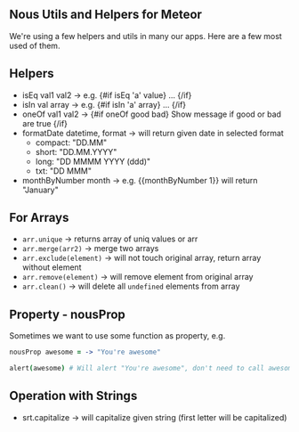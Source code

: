 Nous Utils and Helpers for Meteor
---------------------------------

We're using a few helpers and utils in many our apps. Here are a few most used of them.

## Helpers
  * isEq val1 val2 -> e.g. {#if isEq 'a' value} ... {/if}
  * isIn val array -> e.g. {#if isIn 'a' array} ... {/if}
  * oneOf val1 val2 -> {#if oneOf good bad} Show message if good or bad are true {/if}
  * formatDate datetime, format -> will return given date in selected format
    * compact: "DD.MM"
    * short: "DD.MM.YYYY"
    * long: "DD MMMM YYYY (ddd)"
    * txt: "DD MMM"
  * monthByNumber month -> e.g. {{monthByNumber 1}} will return "January"

## For Arrays

  * `arr.unique`  -> returns array of uniq values or arr
  * `arr.merge(arr2)` -> merge two arrays
  * `arr.exclude(element)` -> will not touch original array, return array without element
  * `arr.remove(element)` -> will remove element from original array
  * `arr.clean()` -> will delete all `undefined` elements from array

## Property - nousProp

Sometimes we want to use some function as property, e.g.

```CoffeeScript
nousProp awesome = -> "You're awesome"

alert(awesome) # Will alert "You're awesome", don't need to call awesome() function
```

## Operation with Strings

  * srt.capitalize -> will capitalize given string (first letter will be capitalized)

